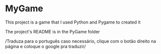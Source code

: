 # MyGame
This project is a game that I used Python and Pygame to created it

The project's README is in the PyGame folder

/Traduza para o português caso necessário, clique com o botão direito na página e coloque o google pra traduzir/
